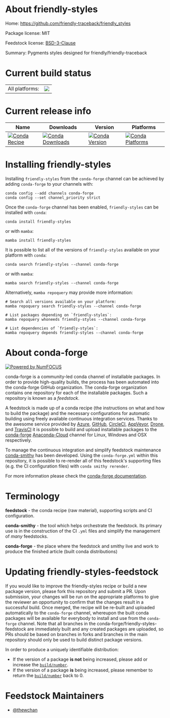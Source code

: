 About friendly-styles
=====================

Home: https://github.com/friendly-traceback/friendly_styles

Package license: MIT

Feedstock license: [BSD-3-Clause](https://github.com/conda-forge/friendly-styles-feedstock/blob/main/LICENSE.txt)

Summary: Pygments styles designed for friendly/friendly-traceback

Current build status
====================


<table><tr><td>All platforms:</td>
    <td>
      <a href="https://dev.azure.com/conda-forge/feedstock-builds/_build/latest?definitionId=15004&branchName=main">
        <img src="https://dev.azure.com/conda-forge/feedstock-builds/_apis/build/status/friendly-styles-feedstock?branchName=main">
      </a>
    </td>
  </tr>
</table>

Current release info
====================

| Name | Downloads | Version | Platforms |
| --- | --- | --- | --- |
| [![Conda Recipe](https://img.shields.io/badge/recipe-friendly--styles-green.svg)](https://anaconda.org/conda-forge/friendly-styles) | [![Conda Downloads](https://img.shields.io/conda/dn/conda-forge/friendly-styles.svg)](https://anaconda.org/conda-forge/friendly-styles) | [![Conda Version](https://img.shields.io/conda/vn/conda-forge/friendly-styles.svg)](https://anaconda.org/conda-forge/friendly-styles) | [![Conda Platforms](https://img.shields.io/conda/pn/conda-forge/friendly-styles.svg)](https://anaconda.org/conda-forge/friendly-styles) |

Installing friendly-styles
==========================

Installing `friendly-styles` from the `conda-forge` channel can be achieved by adding `conda-forge` to your channels with:

```
conda config --add channels conda-forge
conda config --set channel_priority strict
```

Once the `conda-forge` channel has been enabled, `friendly-styles` can be installed with `conda`:

```
conda install friendly-styles
```

or with `mamba`:

```
mamba install friendly-styles
```

It is possible to list all of the versions of `friendly-styles` available on your platform with `conda`:

```
conda search friendly-styles --channel conda-forge
```

or with `mamba`:

```
mamba search friendly-styles --channel conda-forge
```

Alternatively, `mamba repoquery` may provide more information:

```
# Search all versions available on your platform:
mamba repoquery search friendly-styles --channel conda-forge

# List packages depending on `friendly-styles`:
mamba repoquery whoneeds friendly-styles --channel conda-forge

# List dependencies of `friendly-styles`:
mamba repoquery depends friendly-styles --channel conda-forge
```


About conda-forge
=================

[![Powered by
NumFOCUS](https://img.shields.io/badge/powered%20by-NumFOCUS-orange.svg?style=flat&colorA=E1523D&colorB=007D8A)](https://numfocus.org)

conda-forge is a community-led conda channel of installable packages.
In order to provide high-quality builds, the process has been automated into the
conda-forge GitHub organization. The conda-forge organization contains one repository
for each of the installable packages. Such a repository is known as a *feedstock*.

A feedstock is made up of a conda recipe (the instructions on what and how to build
the package) and the necessary configurations for automatic building using freely
available continuous integration services. Thanks to the awesome service provided by
[Azure](https://azure.microsoft.com/en-us/services/devops/), [GitHub](https://github.com/),
[CircleCI](https://circleci.com/), [AppVeyor](https://www.appveyor.com/),
[Drone](https://cloud.drone.io/welcome), and [TravisCI](https://travis-ci.com/)
it is possible to build and upload installable packages to the
[conda-forge](https://anaconda.org/conda-forge) [Anaconda-Cloud](https://anaconda.org/)
channel for Linux, Windows and OSX respectively.

To manage the continuous integration and simplify feedstock maintenance
[conda-smithy](https://github.com/conda-forge/conda-smithy) has been developed.
Using the ``conda-forge.yml`` within this repository, it is possible to re-render all of
this feedstock's supporting files (e.g. the CI configuration files) with ``conda smithy rerender``.

For more information please check the [conda-forge documentation](https://conda-forge.org/docs/).

Terminology
===========

**feedstock** - the conda recipe (raw material), supporting scripts and CI configuration.

**conda-smithy** - the tool which helps orchestrate the feedstock.
                   Its primary use is in the construction of the CI ``.yml`` files
                   and simplify the management of *many* feedstocks.

**conda-forge** - the place where the feedstock and smithy live and work to
                  produce the finished article (built conda distributions)


Updating friendly-styles-feedstock
==================================

If you would like to improve the friendly-styles recipe or build a new
package version, please fork this repository and submit a PR. Upon submission,
your changes will be run on the appropriate platforms to give the reviewer an
opportunity to confirm that the changes result in a successful build. Once
merged, the recipe will be re-built and uploaded automatically to the
`conda-forge` channel, whereupon the built conda packages will be available for
everybody to install and use from the `conda-forge` channel.
Note that all branches in the conda-forge/friendly-styles-feedstock are
immediately built and any created packages are uploaded, so PRs should be based
on branches in forks and branches in the main repository should only be used to
build distinct package versions.

In order to produce a uniquely identifiable distribution:
 * If the version of a package **is not** being increased, please add or increase
   the [``build/number``](https://docs.conda.io/projects/conda-build/en/latest/resources/define-metadata.html#build-number-and-string).
 * If the version of a package **is** being increased, please remember to return
   the [``build/number``](https://docs.conda.io/projects/conda-build/en/latest/resources/define-metadata.html#build-number-and-string)
   back to 0.

Feedstock Maintainers
=====================

* [@thewchan](https://github.com/thewchan/)

